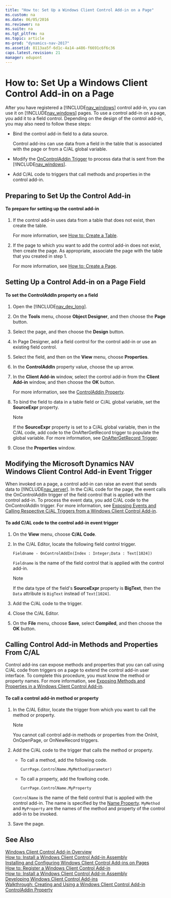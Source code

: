 ```yaml
---
title: "How to: Set Up a Windows Client Control Add-in on a Page"
ms.custom: na
ms.date: 06/05/2016
ms.reviewer: na
ms.suite: na
ms.tgt_pltfrm: na
ms.topic: article
ms-prod: "dynamics-nav-2017"
ms.assetid: 8113aa5f-6d1c-4a14-a486-f6691c6f6c36
caps.latest.revision: 21
manager: edupont
---
```

# How to: Set Up a Windows Client Control Add-in on a Page
After you have registered a [!INCLUDE[nav_windows](includes/nav_windows_md.md)] control add-in, you can use it on [!INCLUDE[nav_windows](includes/nav_windows_md.md)] pages. To use a control add-in on a page, you add it to a field control. Depending on the design of the control add-in, you may also need to follow these steps:  

-   Bind the control add-in field to a data source.  

     Control add-ins can use data from a field in the table that is associated with the page or from a C/AL global variable.  

-   Modify the [OnControlAddin Trigger](OnControlAddin-Trigger.md) to process data that is sent from the [!INCLUDE[nav_windows](includes/nav_windows_md.md)].  

-   Add C/AL code to triggers that call methods and properties in the control add-in.  

## Preparing to Set Up the Control Add-in  

#### To prepare for setting up the control add-in  

1.  If the control add-in uses data from a table that does not exist, then create the table.  

     For more information, see [How to: Create a Table](How-to--Create-a-Table.md).  

2.  If the page to which you want to add the control add-in does not exist, then create the page. As appropriate, associate the page with the table that you created in step 1.  

     For more information, see [How to: Create a Page](How-to--Create-a-Page.md).  

## Setting Up a Control Add-in on a Page Field  

#### To set the ControlAddIn property on a field  

1.  Open the [!INCLUDE[nav_dev_long](includes/nav_dev_long_md.md)].  

2.  On the **Tools** menu, choose **Object Designer**, and then choose the **Page** button.  

3.  Select the page, and then choose the **Design** button.  

4.  In Page Designer, add a field control for the control add-in or use an existing field control.  

5.  Select the field, and then on the **View** menu, choose **Properties**.  

6.  In the **ControlAddIn** property value, choose the up arrow.  

7.  In the **Client Add-in** window, select the control add-in from the **Client Add-in** window, and then choose the **OK** button.  

     For more information, see the [ControlAddin Property](ControlAddin-Property.md).  

8.  To bind the field to data in a table field or C/AL global variable, set the **SourceExpr** property.  

    > [!NOTE]  
    >  If the **SourceExpr** property is set to a C/AL global variable, then in the C/AL code, add code to the OnAfterGetRecord trigger to populate the global variable. For more information, see [OnAfterGetRecord Trigger](OnAfterGetRecord-Trigger.md).  

9. Close the **Properties** window.  

##  <a name="EventTrigger"></a> Modifying the Microsoft Dynamics NAV Windows Client Control Add-in Event Trigger  
 When invoked on a page, a control add-in can raise an event that sends data to [!INCLUDE[nav_server](includes/nav_server_md.md)]. In the C/AL code for the page, the event calls the OnControlAddIn trigger of the field control that is applied with the control add-in. To process the event data, you add C/AL code to the OnControlAddIn trigger. For more information, see [Exposing Events and Calling Respective C/AL Triggers from a Windows Client Control Add-in](Exposing-Events-and-Calling-Respective-C-AL-Triggers-from-a-Windows-Client-Control-Add-in.md).  

#### To add C/AL code to the control add-in event trigger  

1.  On the **View** menu, choose **C/AL Code**.  

2.  In the C/AL Editor, locate the following field control trigger.  

    ```  
    Fieldname - OnControlAddIn(Index : Integer;Data : Text[1024])  
    ```  

     `Fieldname` is the name of the field control that is applied with the control add-in.  

    > [!NOTE]  
    >  If the data type of the field's **SourceExpr** property is **BigText**, then the `Data` attribute is `BigText` instead of `Text[1024]`.  

3.  Add the C/AL code to the trigger.  

4.  Close the C/AL Editor.  

5.  On the **File** menu, choose **Save**, select **Compiled**, and then choose the **OK** button.  

## Calling Control Add-in Methods and Properties From C/AL  
 Control add-ins can expose methods and properties that you can call using C/AL code from triggers on a page to extend the control add-in user interface. To complete this procedure, you must know the method or property names. For more information, see [Exposing Methods and Properties in a Windows Client Control Add-in](Exposing-Methods-and-Properties-in-a-Windows-Client-Control-Add-in.md).  

#### To call a control add-in method or property  

1.  In the C/AL Editor, locate the trigger from which you want to call the method or property.  

    > [!NOTE]  
    >  You cannot call control add-in methods or properties from the OnInit, OnOpenPage, or OnNewRecord triggers.  

2.  Add the C/AL code to the trigger that calls the method or property.  

    -   To call a method, add the following code.  

        ```  
        CurrPage.ControlName.MyMethod(parameter)  
        ```  

    -   To call a property, add the fowlloing code.  

        ```  
        CurrPage.ControlName.MyProperty  
        ```  

     `ControlName` is the name of the field control that is applied with the control add-in. The name is specified by the [Name Property](Name-Property-duplicate.md). `MyMethod` and `MyProperty` are the names of the method and property of the control add-in to be invoked.  

3.  Save the page.  

## See Also  
 [Windows Client Control Add-in Overview](Windows-Client-Control-Add-in-Overview.md)   
 [How to: Install a Windows Client Control Add-in Assembly](How-to--Install-a-Windows-Client-Control-Add-in-Assembly.md)   
 [Installing and Configuring Windows Client Control Add-ins on Pages](Installing-and-Configuring-Windows-Client-Control-Add-ins-on-Pages.md)   
 [How to: Register a Windows Client Control Add-in](How-to--Register-a-Windows-Client-Control-Add-in.md)   
 [How to: Install a Windows Client Control Add-in Assembly](How-to--Install-a-Windows-Client-Control-Add-in-Assembly.md)   
 [Developing Windows Client Control Add-ins](Developing-Windows-Client-Control-Add-ins.md)   
 [Walkthrough: Creating and Using a Windows Client Control Add-in](Walkthrough--Creating-and-Using-a-Windows-Client-Control-Add-in.md)   
 [ControlAddin Property](ControlAddin-Property.md)

